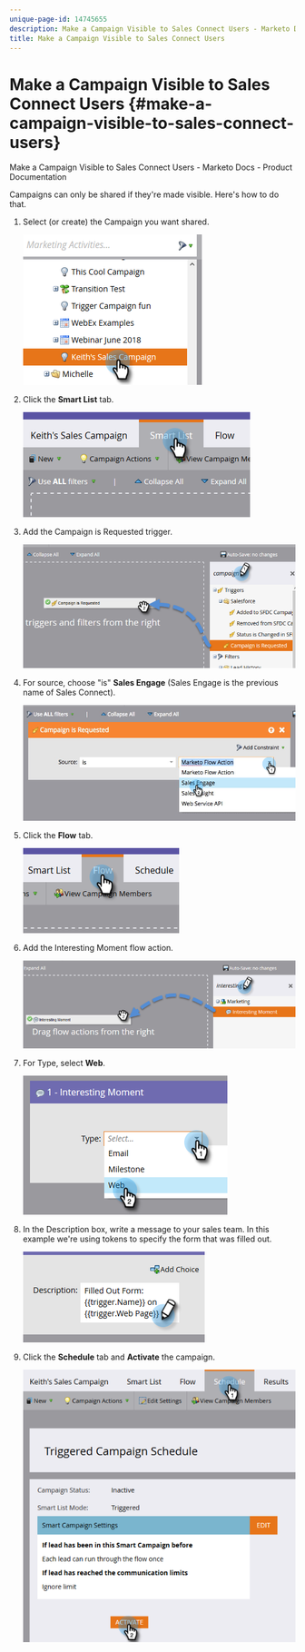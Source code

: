 ```yaml
---
unique-page-id: 14745655
description: Make a Campaign Visible to Sales Connect Users - Marketo Docs - Product Documentation
title: Make a Campaign Visible to Sales Connect Users
---
```


# Make a Campaign Visible to Sales Connect Users {#make-a-campaign-visible-to-sales-connect-users}

Make a Campaign Visible to Sales Connect Users - Marketo Docs - Product Documentation

Campaigns can only be shared if they're made visible. Here's how to do that.

1. Select (or create) the Campaign you want shared.

   ![](assets/one.png)  

1. Click the **Smart List** tab.

   ![](assets/two.png)

1. Add the Campaign is Requested trigger.

   ![](assets/three.png)

1. For source, choose "is" **Sales Engage** (Sales Engage is the previous name of Sales Connect).

   ![](assets/new4.png)

1. Click the **Flow** tab.

   ![](assets/five.png)

1. Add the Interesting Moment flow action.

   ![](assets/six.png)

1. For Type, select **Web**.

   ![](assets/seven.png)

1. In the Description box, write a message to your sales team. In this example we're using tokens to specify the form that was filled out.

   ![](assets/eight.png)

1. Click the **Schedule** tab and **Activate** the campaign.

   ![](assets/nine.png)

